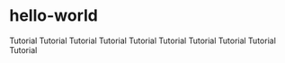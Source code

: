 # hello-world

Tutorial Tutorial Tutorial Tutorial Tutorial Tutorial Tutorial Tutorial Tutorial Tutorial

